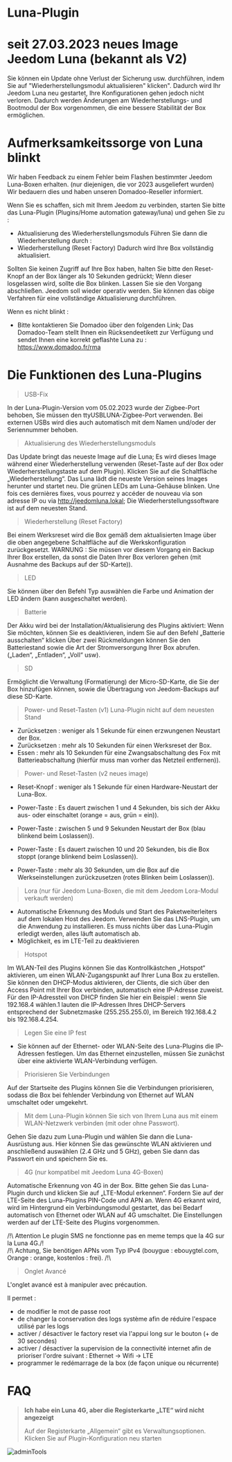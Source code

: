 # Luna-Plugin

# seit 27.03.2023 neues Image Jeedom Luna (bekannt als V2)

Sie können ein Update ohne Verlust der Sicherung usw. durchführen, indem Sie auf "Wiederherstellungsmodul aktualisieren" klicken". Dadurch wird Ihr Jeedom Luna neu gestartet, Ihre Konfigurationen gehen jedoch nicht verloren. Dadurch werden Änderungen am Wiederherstellungs- und Bootmodul der Box vorgenommen, die eine bessere Stabilität der Box ermöglichen.

# Aufmerksamkeitssorge von Luna blinkt

Wir haben Feedback zu einem Fehler beim Flashen bestimmter Jeedom Luna-Boxen erhalten. (nur diejenigen, die vor 2023 ausgeliefert wurden)
Wir bedauern dies und haben unseren Domadoo-Reseller informiert.

Wenn Sie es schaffen, sich mit Ihrem Jeedom zu verbinden, starten Sie bitte das Luna-Plugin (Plugins/Home automation gateway/luna) und gehen Sie zu :

- Aktualisierung des Wiederherstellungsmoduls
Führen Sie dann die Wiederherstellung durch :
- Wiederherstellung (Reset Factory)
Dadurch wird Ihre Box vollständig aktualisiert.

Sollten Sie keinen Zugriff auf Ihre Box haben, halten Sie bitte den Reset-Knopf an der Box länger als 10 Sekunden gedrückt; Wenn dieser losgelassen wird, sollte die Box blinken.
Lassen Sie sie den Vorgang abschließen. Jeedom soll wieder operativ werden. Sie können das obige Verfahren für eine vollständige Aktualisierung durchführen.

Wenn es nicht blinkt :

- Bitte kontaktieren Sie Domadoo über den folgenden Link; Das Domadoo-Team stellt Ihnen ein Rücksendeetikett zur Verfügung und sendet Ihnen eine korrekt geflashte Luna zu :
<https://www.domadoo.fr/rma>

# Die Funktionen des Luna-Plugins

> USB-Fix

In der Luna-Plugin-Version vom 05.02.2023 wurde der Zigbee-Port behoben, Sie müssen den ttyUSBLUNA-Zigbee-Port verwenden.
Bei externen USBs wird dies auch automatisch mit dem Namen und/oder der Seriennummer behoben.

> Aktualisierung des Wiederherstellungsmoduls

Das Update bringt das neueste Image auf die Luna; Es wird dieses Image während einer Wiederherstellung verwenden (Reset-Taste auf der Box oder Wiederherstellungstaste auf dem Plugin).
Klicken Sie auf die Schaltfläche „Wiederherstellung“. Das Luna lädt die neueste Version seines Images herunter und startet neu. Die grünen LEDs am Luna-Gehäuse blinken.
Une fois ces dernières fixes, vous pourrez y accéder de nouveau via son adresse IP ou via <http://jeedomluna.lokal>; Die Wiederherstellungssoftware ist auf dem neuesten Stand.

> Wiederherstellung (Reset Factory)

Bei einem Werksreset wird die Box gemäß dem aktualisierten Image über die oben angegebene Schaltfläche auf die Werkskonfiguration zurückgesetzt.
WARNUNG : Sie müssen vor diesem Vorgang ein Backup Ihrer Box erstellen, da sonst die Daten Ihrer Box verloren gehen (mit Ausnahme des Backups auf der SD-Karte)).

> LED

Sie können über den Befehl Typ auswählen die Farbe und Animation der LED ändern (kann ausgeschaltet werden).

> Batterie

Der Akku wird bei der Installation/Aktualisierung des Plugins aktiviert: Wenn Sie möchten, können Sie es deaktivieren, indem Sie auf den Befehl „Batterie ausschalten“ klicken
Über zwei Rückmeldungen können Sie den Batteriestand sowie die Art der Stromversorgung Ihrer Box abrufen. („Laden“, „Entladen“, „Voll“ usw).

> SD

Ermöglicht die Verwaltung (Formatierung) der Micro-SD-Karte, die Sie der Box hinzufügen können, sowie die Übertragung von Jeedom-Backups auf diese SD-Karte.

> Power- und Reset-Tasten (v1) Luna-Plugin nicht auf dem neuesten Stand

- Zurücksetzen : weniger als 1 Sekunde für einen erzwungenen Neustart der Box.
- Zurücksetzen : mehr als 10 Sekunden für einen Werksreset der Box.
- Essen : mehr als 10 Sekunden für eine Zwangsabschaltung des Fox mit Batterieabschaltung (hierfür muss man vorher das Netzteil entfernen)).

> Power- und Reset-Tasten (v2 neues image)

- Reset-Knopf : weniger als 1 Sekunde für einen Hardware-Neustart der Luna-Box.

- Power-Taste : Es dauert zwischen 1 und 4 Sekunden, bis sich der Akku aus- oder einschaltet (orange = aus, grün = ein)).
- Power-Taste : zwischen 5 und 9 Sekunden Neustart der Box (blau blinkend beim Loslassen)).
- Power-Taste : Es dauert zwischen 10 und 20 Sekunden, bis die Box stoppt (orange blinkend beim Loslassen)).
- Power-Taste : mehr als 30 Sekunden, um die Box auf die Werkseinstellungen zurückzusetzen (rotes Blinken beim Loslassen)).

> Lora (nur für Jeedom Luna-Boxen, die mit dem Jeedom Lora-Modul verkauft werden)

- Automatische Erkennung des Moduls und Start des Paketweiterleiters auf dem lokalen Host des Jeedom. Verwenden Sie das LNS-Plugin, um die Anwendung zu installieren. Es muss nichts über das Luna-Plugin erledigt werden, alles läuft automatisch ab.
- Möglichkeit, es im LTE-Teil zu deaktivieren

> Hotspot

Im WLAN-Teil des Plugins können Sie das Kontrollkästchen „Hotspot“ aktivieren, um einen WLAN-Zugangspunkt auf Ihrer Luna Box zu erstellen. Sie können den DHCP-Modus aktivieren, der Clients, die sich über den Access Point mit Ihrer Box verbinden, automatisch eine IP-Adresse zuweist. Für den IP-Adressteil von DHCP finden Sie hier ein Beispiel : wenn Sie 192.168.4 wählen.1 lauten die IP-Adressen Ihres DHCP-Servers entsprechend der Subnetzmaske (255.255.255.0), im Bereich 192.168.4.2 bis 192.168.4.254.

> Legen Sie eine IP fest

- Sie können auf der Ethernet- oder WLAN-Seite des Luna-Plugins die IP-Adressen festlegen. Um das Ethernet einzustellen, müssen Sie zunächst über eine aktivierte WLAN-Verbindung verfügen.

> Priorisieren Sie Verbindungen

Auf der Startseite des Plugins können Sie die Verbindungen priorisieren, sodass die Box bei fehlender Verbindung von Ethernet auf WLAN umschaltet oder umgekehrt.

> Mit dem Luna-Plugin können Sie sich von Ihrem Luna aus mit einem WLAN-Netzwerk verbinden (mit oder ohne Passwort).

Gehen Sie dazu zum Luna-Plugin und wählen Sie dann die Luna-Ausrüstung aus. Hier können Sie das gewünschte WLAN aktivieren und anschließend auswählen (2.4 GHz und 5 GHz), geben Sie dann das Passwort ein und speichern Sie es.

> 4G (nur kompatibel mit Jeedom Luna 4G-Boxen)

Automatische Erkennung von 4G in der Box. Bitte gehen Sie das Luna-Plugin durch und klicken Sie auf „LTE-Modul erkennen“. Fordern Sie auf der LTE-Seite des Luna-Plugins PIN-Code und APN an.
Wenn 4G erkannt wird, wird im Hintergrund ein Verbindungsmodul gestartet, das bei Bedarf automatisch von Ethernet oder WLAN auf 4G umschaltet.
Die Einstellungen werden auf der LTE-Seite des Plugins vorgenommen.

/!\ Attention Le plugin SMS ne fonctionne pas en meme temps que la 4G sur la Luna 4G./!\
/!\ Achtung, Sie benötigen APNs vom Typ IPv4 (bouygue : ebouygtel.com, Orange : orange, kostenlos : frei). /!\

> Onglet Avancé

L'onglet avancé est à manipuler avec précaution.

Il permet :
 - de modifier le mot de passe root
 - de changer la conservation des logs système afin de réduire l'espace utilisé par les logs
 - activer / désactiver le factory reset via l'appui long sur le bouton (+ de 30 secondes)
 - activer / désactiver la supervision de la connectivité internet afin de prioriser l'ordre suivant : Ethernet -> Wifi -> LTE
 - programmer le redémarrage de la box (de façon unique ou récurrente)

# FAQ

>**Ich habe ein Luna 4G, aber die Registerkarte „LTE“ wird nicht angezeigt**
>
>Auf der Registerkarte „Allgemein“ gibt es Verwaltungsoptionen. Klicken Sie auf Plugin-Konfiguration neu starten

![adminTools](../images/adminTools.png)


